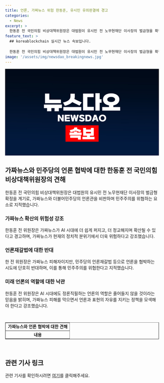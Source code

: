 ```yaml
---
title: 언론, 가짜뉴스 위험 한동훈, 유시민 유죄판결에 경고
categories:
  - News
excerpt: >
  한동훈 전 국민의힘 비상대책위원장은 대법원이 유시민 전 노무현재단 이사장의 벌금형을 확정짓자, 더불어민주당과 이재명 대표의 언론관을 비판하며 가짜뉴스의 위험성을 경고했다. 그는 "AI 시대에서 가짜뉴스는 더 정교해지고 더 잘 확산된다"며, 가짜뉴스 피해자로서 언론의 협박 시도를 반대하고 언론의 자유를 보호해야 한다고 주장했다. 또한, 유시민씨를 겨냥하여 이 대표를 비판하는 발언을 한 것으로 풀이되었다.
feature_text: >
  ## koreablockchain 실시간 뉴스 속보입니다.

  한동훈 전 국민의힘 비상대책위원장은 대법원이 유시민 전 노무현재단 이사장의 벌금형을 확정짓자, 더불어민주당과 이재명 대표의 언론관을 비판하며 가짜뉴스의 위험성을 경고했다. 그는 "AI 시대에서 가짜뉴스는 더 정교해지고 더 잘 확산된다"며, 가짜뉴스 피해자로서 언론의 협박 시도를 반대하고 언론의 자유를 보호해야 한다고 주장했다. 또한, 유시민씨를 겨냥하여 이 대표를 비판하는 발언을 한 것으로 풀이되었다.
image: '/assets/img/newsdao_breakingnews.jpg'
---
```


<p><img src="/assets/img/newsdao_breakingnews.jpg" alt="koreablockchain 속보" /></p>

<h2 data-ke-size="size26">가짜뉴스와 민주당의 언론 협박에 대한 한동훈 전 국민의힘 비상대책위원장의 견해</h2>

<p data-ke-size="size16">한동훈 전 국민의힘 비상대책위원장은 대법원의 유시민 전 노무현재단 이사장의 벌금형 확정을 계기로, 가짜뉴스와 더불어민주당의 언론관을 비판하며 민주주의를 위협하는 요소로 지적했습니다.</p>

<h3 data-ke-size="size24">가짜뉴스 확산의 위험성 강조</h3>

<p data-ke-size="size16">한동훈 전 위원장은 가짜뉴스가 AI 시대에 더 쉽게 퍼지고, 더 정교해지며 확산될 수 있다고 경고하며, 가짜뉴스가 현재의 정치적 분위기에서 더욱 위험하다고 강조했습니다.</p>

<h3 data-ke-size="size24">언론재갈법에 대한 반대</h3>

<p data-ke-size="size16">한 전 위원장은 가짜뉴스 피해자이지만, 민주당의 언론재갈법 등으로 언론을 협박하는 시도에 단호히 반대하며, 이를 통해 민주주의를 위협한다고 지적했습니다.</p>

<h3 data-ke-size="size24">미래 언론의 역할에 대한 낙관</h3>

<p data-ke-size="size16">한동훈 전 위원장은 AI 시대에도 정론직필하는 언론의 역할은 줄어들지 않을 것이라는 믿음을 밝히며, 가짜뉴스 피해를 막으면서 언론과 표현의 자유를 지키는 정책을 모색해야 한다고 강조했습니다.</p>

<p data-ke-size="size16">&nbsp;</p>

<table style="width: 100%;" border="1">
<tbody>
<tr>
<td style="text-align: center; height: 17px;"><b>가짜뉴스와 언론 협박에 대한 견해</b></td>
</tr>
<tr>
<td style="text-align: center; height: 17px;"><b>내용</b></td>
</tr>
</tbody>
</table>

<p data-ke-size="size16">&nbsp;</p>

<h2 data-ke-size="size26">관련 기사 링크</h2>

<p data-ke-size="size16">관련 기사를 확인하시려면 <a href="https://www.examplelink.com">여기</a>를 클릭해주세요.</p>

